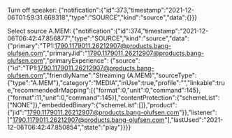 Turn off speaker: {"notification":{"id":373,"timestamp":"2021-12-06T01:59:31.668318","type":"SOURCE","kind":"source","data":{}}}

Select source A.MEM:
{"notification":{"id":374,"timestamp":"2021-12-06T06:42:47.856877","type":"SOURCE","kind":"source","data":
{"primary":"TP1:1790.1179011.26212907@products.bang-olufsen.com","primaryJid":"1790.1179011.26212907@products.bang-olufsen.com","primaryExperience":
{"source":
{"id":"TP1:1790.1179011.26212907@products.bang-olufsen.com","friendlyName":"Streaming (A.MEM)","sourceType":{"type":"A.MEM"},"category":"MEDIA","inUse":true,"profile":"","linkable":true,"recommendedIrMapping":[{"format":0,"unit":0,"command":145},{"format":11,"unit":0,"command":145}],"contentProtection":{"schemeList":["NONE"]},"embeddedBinary":{"schemeList":[]},"product":{"jid":"1790.1179011.26212907@products.bang-olufsen.com"}},"listener":["1790.1179011.26212907@products.bang-olufsen.com"],"lastUsed":"2021-12-06T06:42:47.850854","state":"play"}}}}